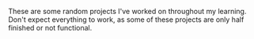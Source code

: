 These are some random projects I've worked on throughout my learning. Don't expect everything to work, as some of these projects are only half finished or not functional.
